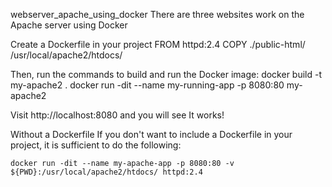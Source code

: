webserver_apache_using_docker
There are three websites work on the Apache server using Docker 

Create a Dockerfile in your project
    FROM httpd:2.4
    COPY ./public-html/ /usr/local/apache2/htdocs/

Then, run the commands to build and run the Docker image:
     docker build -t my-apache2 .
     docker run -dit --name my-running-app -p 8080:80 my-apache2

Visit http://localhost:8080⁠ and you will see It works!


Without a Dockerfile
If you don't want to include a Dockerfile in your project, it is sufficient to do the following:

    docker run -dit --name my-apache-app -p 8080:80 -v ${PWD}:/usr/local/apache2/htdocs/ httpd:2.4

    
